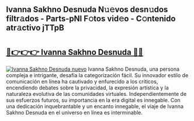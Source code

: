 ## Ivanna Sakhno Desnuda N𝚞𝚎vos desn𝚞dos filtr𝚊dos - Parts-pNl F𝚘tos vid𝚎o - C𝚘ntenido atr𝚊ctivo jTTpB

# <h2><a href="http://mb8j8kw.tromn.icu/?c=Ivanna+Sakhno+Desnuda">🔗👉👉👉 Ivanna Sakhno Desnuda 🔗🔗</a></h2>

[![Ivanna Sakhno Desnuda nuevo](https://i.imgur.com/pEAQMta.gif)](http://mb8j8kw.tromn.icu/?c=Ivanna+Sakhno+Desnuda)
Ivanna Sakhno Desnuda, una persona compleja e intrigante, desafía la categorización fácil. Su innovador estilo de comunicación en línea ha cautivado y enfurecido a los críticos, encendiendo debates sobre la privacidad, la expresión artística y la naturaleza evolutiva de las comunidades virtuales. Independientemente de sus esfuerzos futuros, su importancia en la era digital es innegable. Con una dedicación inquebrantable y un encanto innegable, el viaje de Ivanna Sakhno Desnuda en el universo en línea es interminable.
